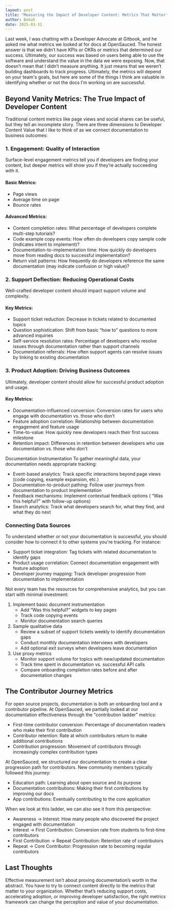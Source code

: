 ```yaml
---
layout: post
title: "Measuring the Impact of Developer Content: Metrics That Matter"
author: Bekah
date: 2025-03-31
---
```


Last week, I was chatting with a Developer Advocate at Gitbook, and he asked me what metrics we looked at for docs at OpenSauced. The honest answer is that we didn’t have KPIs or OKRs or metrics that determined our success. Ultimately, our success was based on users being able to use the software and understand the value in the data we were exposing. Now, that doesn’t mean that I didn’t measure anything. It just means that we weren’t building dashboards to track progress. Ultimately, the metrics will depend on your team's goals, but here are some of the things I think are valuable in identifying whether or not the docs I’m working on are successful. 

## Beyond Vanity Metrics: The True Impact of Developer Content

Traditional content metrics like page views and social shares can be useful, but they tell an incomplete story. There are three dimensions to Developer Content Value that I like to think of as we connect documentation to business outcomes:

### 1. Engagement: Quality of Interaction

Surface-level engagement metrics tell you if developers are finding your content, but deeper metrics will show you if they’re actually succeeding with it.

#### Basic Metrics:
- Page views
- Average time on page
- Bounce rates

#### Advanced Metrics:
- Content completion rates: What percentage of developers complete multi-step tutorials?
- Code example copy events: How often do developers copy sample code (indicates intent to implement)?
- Documentation-to-implementation time: How quickly do developers move from reading docs to successful implementation?
- Return visit patterns: How frequently do developers reference the same documentation (may indicate confusion or high value)?

### 2. Support Deflection: Reducing Operational Costs

Well-crafted developer content should impact support volume and complexity.

#### Key Metrics:
- Support ticket reduction: Decrease in tickets related to documented topics
- Question sophistication: Shift from basic “how to” questions to more advanced inquiries
- Self-service resolution rates: Percentage of developers who resolve issues through documentation rather than support channels
- Documentation referrals: How often support agents can resolve issues by linking to existing documentation

### 3. Product Adoption: Driving Business Outcomes

Ultimately, developer content should allow for successful product adoption and usage.

#### Key Metrics:
- Documentation-influenced conversion: Conversion rates for users who engage with documentation vs. those who don’t
- Feature adoption correlation: Relationship between documentation engagement and feature usage
- Time-to-value: How quickly new developers reach their first success milestone
- Retention impact: Differences in retention between developers who use documentation vs. those who don’t

Documentation Instrumentation
To gather meaningful data, your documentation needs appropriate tracking:
- Event-based analytics: Track specific interactions beyond page views (code copying, example expansion, etc.)
- Documentation-to-product pathing: Follow user journeys from documentation to product implementation
- Feedback mechanisms: Implement contextual feedback options ( “Was this helpful?” with follow-up options)
- Search analytics: Track what developers search for, what they find, and what they do next

### Connecting Data Sources

To understand whether or not your documentation is successful, you should consider how to connect it to other systems you're tracking. For instance:
- Support ticket integration: Tag tickets with related documentation to identify gaps
- Product usage correlation: Connect documentation engagement with feature adoption
- Developer journey mapping: Track developer progression from documentation to implementation

Not every team has the resources for comprehensive analytics, but you can start with minimal investment:
1.	Implement basic document instrumentation
    - Add “Was this helpful?” widgets to key pages
    - Track code copying events
    - Monitor documentation search queries
2.	Sample qualitative data
    - Review a subset of support tickets weekly to identify documentation gaps
    - Conduct monthly documentation interviews with developers
    - Add optional exit surveys when developers leave documentation
3.	Use proxy metrics
    - Monitor support volume for topics with new/updated documentation
    - Track time spent in documentation vs. successful API calls
    - Compare onboarding completion rates before and after documentation changes


## The Contributor Journey Metrics

For open source projects, documentation is both an onboarding tool and a contributor pipeline. At OpenSauced, we partially looked at our documentation effectiveness through the "contribution ladder" metrics:

- First-time contributor conversion: Percentage of documentation readers who make their first contribution
- Contributor retention: Rate at which contributors return to make additional contributions
- Contribution progression: Movement of contributors through increasingly complex contribution types

At OpenSauced, we structured our documentation to create a clear progression path for contributors. New community members typically followed this journey:

- Education path: Learning about open source and its purpose
- Documentation contributions: Making their first contributions by improving our docs
- App contributions: Eventually contributing to the core application

When we look at this ladder, we can also see it from this perspective:

- Awareness → Interest: How many people who discovered the project engaged with documentation
- Interest → First Contribution: Conversion rate from students to first-time contributors
- First Contribution → Repeat Contribution: Retention rate of contributors
- Repeat → Core Contributor: Progression rate to becoming regular contributors


## Last Thoughts 

Effective measurement isn’t about proving documentation’s worth in the abstract. You have to try to connect content directly to the metrics that matter to your organization. Whether that’s reducing support costs, accelerating adoption, or improving developer satisfaction, the right metrics framework can change the perception and value of your documentation.
